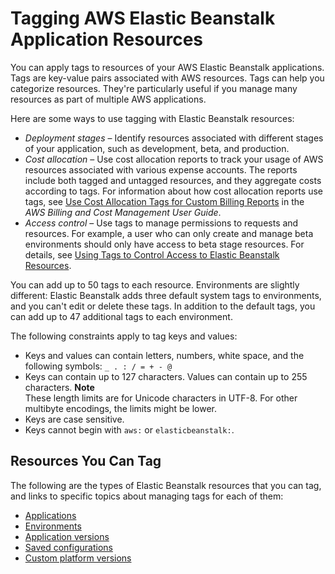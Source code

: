 # Tagging AWS Elastic Beanstalk Application Resources<a name="applications-tagging-resources"></a>

You can apply tags to resources of your AWS Elastic Beanstalk applications\. Tags are key\-value pairs associated with AWS resources\. Tags can help you categorize resources\. They're particularly useful if you manage many resources as part of multiple AWS applications\.

Here are some ways to use tagging with Elastic Beanstalk resources:
+ *Deployment stages* – Identify resources associated with different stages of your application, such as development, beta, and production\.
+ *Cost allocation* – Use cost allocation reports to track your usage of AWS resources associated with various expense accounts\. The reports include both tagged and untagged resources, and they aggregate costs according to tags\. For information about how cost allocation reports use tags, see [Use Cost Allocation Tags for Custom Billing Reports](https://docs.aws.amazon.com/awsaccountbilling/latest/aboutv2/allocation.html) in the *AWS Billing and Cost Management User Guide*\.
+ *Access control* – Use tags to manage permissions to requests and resources\. For example, a user who can only create and manage beta environments should only have access to beta stage resources\. For details, see [Using Tags to Control Access to Elastic Beanstalk Resources](AWSHowTo.iam.policies.access-tags.md)\.

You can add up to 50 tags to each resource\. Environments are slightly different: Elastic Beanstalk adds three default system tags to environments, and you can't edit or delete these tags\. In addition to the default tags, you can add up to 47 additional tags to each environment\.

The following constraints apply to tag keys and values:
+ Keys and values can contain letters, numbers, white space, and the following symbols: `_ . : / = + - @`
+ Keys can contain up to 127 characters\. Values can contain up to 255 characters\.
**Note**  
These length limits are for Unicode characters in UTF\-8\. For other multibyte encodings, the limits might be lower\.
+ Keys are case sensitive\.
+ Keys cannot begin with `aws:` or `elasticbeanstalk:`\.

## Resources You Can Tag<a name="applications-tagging-resources.supported"></a>

The following are the types of Elastic Beanstalk resources that you can tag, and links to specific topics about managing tags for each of them:
+ [Applications](applications-tagging.md)
+ [Environments](using-features.tagging.md)
+ [Application versions](applications-versions-tagging.md)
+ [Saved configurations](environment-configuration-savedconfig-tagging.md)
+ [Custom platform versions](custom-platforms-tagging.md)